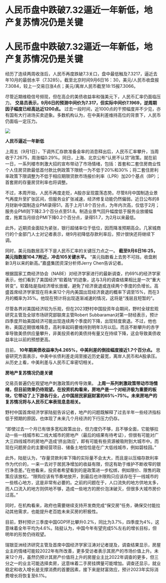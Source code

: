# 人民币盘中跌破7.32逼近一年新低，地产复苏情况仍是关键

# 人民币盘中跌破7.32逼近一年新低，地产复苏情况仍是关键

经历了连续两周收涨后，人民币再度跌破7.3关口，盘中最低触及7.3217，逼近去年10月的最弱水平（7.3285）。截至北京时间9月6日16：30，美元/人民币收盘报7.3084，较上一交易日涨4点；美元/离岸人民币截至18:15报7.3066。

尽管近期维稳信号频现，但在高企的美债收益率和强美元下，人民币汇率仍面临压力。
**交易员表示，9月6日的预测中间价为7.317，但实际中间价7.1969，逆周期因子幅度已经高达近1200点。**
过去一段时间，近1000点的干预幅度并不少见，亦有国有大行进场买卖迹象。多数机构认为，在中美利差维持高位的背景下，人民币仍面临一定压力。

![](https://inews.gtimg.com/om_bt/Ouh2G-bevKEU5XKKNZ5y2VX0ovCWAlhqeSwsdiuZoh5r8AA/1000)

**人民币逼近一年新低**

上周五（9月1日），下调外汇存款准备金率的消息释出后，人民币汇率攀升，当周收于7.2675，周涨幅0.29%。同日，上海、北京公布“认房不认贷”政策。就在前一日，一系列楼市刺激大招的宣布带动了市场情绪，包括：首套和二套住房商业性个人住房贷款最低首付款比例政策下限统一为不低于20%和30%；将二套住房利率政策下限调整为不低于相应期限贷款市场报价利率（LPR）加20个基点（BP）；首套房的存量房贷利率也将调整。

不过，本周开始，人民币再度走贬，A股亦呈现震荡态势。尽管8月中国制造业景气再度升至扩张区间，但服务业扩张减速，经济修复动能仍然偏弱。近日公布的8月财新中国制造业PMI录得51，高于上月1.8个百分点，为年内次高，仅低于2月；服务业PMI则下降2.3个百分点至51.8。制造业景气回升幅度低于服务业放缓幅度，拖累当月综合PMI下降0.2个百分点，录得51.7，为2月以来最低。

此外，近期资金面较为紧张，银行超储率位于低位，因而降准预期高企。几家城商行的个金部门人士对记者表示，继9月初降低存款利率后，预计很快还将继续下调。

同时，美元指数居高不下是人民币汇率的关键压力点之一。 **截至9月6日16:25，美元指数报104.7附近，冲击105关键水平。**
“美元指数看上去势不可挡，收盘刷新3月以来的新高。”嘉盛集团资深分析师Jerry Chen告诉记者。

根据国家工商经济协会（NABE）对经济学家进行的最新调查，约69%的经济学家表示，他们看到了美国经济“软着陆”的迹象，这与3月的调查结果相比是一次“重大转变”。软着陆是指经济增长放缓，避免了经济衰退或连续两个季度的负增长。高盛首席经济学家现在将未来12个月内美国出现经济衰退的概率下调至15%，而在3月的概率为35%。他现在预计将出现逐渐减速的情况，这将是“浅层且短暂的”。

尽管各界对美国经济较为乐观，但在2023野村中国投资年会期间，野村全球宏观研究主管及全球市场研究部联席主管Robert
Subbaraman对第一财经表示，预计四季度开始美国经济可能出现连续两个季度的下降，出现轻度衰退。不过，他也称，美国近期很难降息，高利率起码要维持到明年3月以后。而且不断攀升的赤字率导致美债供应量攀升，非美投资者的美债持有量又在持续下降，这会导致美债收益率比以前的预想更高。

目前， **10年期美债收益率为4.265%，中美利差的倒挂幅度接近1.7个百分点。**
思睿研究方面表示，中美中长债利差走阔至接近历史最宽，离岸人民币和A股承压。从历史上看，中美利差与人民币汇率密切相关。

**房地产复苏情况仍是关键**

交易员普遍仍在观望地产刺激政策的传导效果。
**上周一系列刺激政策带动市场情绪，但目前效果仍待观望。在投资机构看来，房地产是一个对经济极为重要的板块，它带动了上下游各行业，占中国居民家庭财富的65%~75%。未来房地产的复苏情况将与人民币汇率表现息息相关。**

野村中国首席经济学家陆挺告诉记者，地产的问题既解释了过去半年一些经济指标低于预期的原因，也体现了未来几个月经济的下行压力仍存。

“即使过去一个月已有很多宽松政策出台，但力度仍不够，且不够全面，它能够拉动一些一线城市和二线大城市的房地产（最后的结果有待考证），但很有可能对广大三四线城市的房地产造成‘挤出效应’，即有可能有些资源被吸附到大城市中。而现在问题房企的主要经营项目、储备土地恰恰是在广大低线城市，例如碧桂园。”

此外，陆挺认为，“存量贷款利率下降的实际量不会太大，而且是以压缩存款利率作为代价的，一来一去对于居民净增加的收益有限，但这有助于维护不断收窄的银行净息差。”在他看来，投资者希望看到的是政策进一步松绑，例如限价、限售的政策应该放松，“限购应该有节奏地放开，到最后也许限购只应该存在于一线城市的一些核心地方，这是非常有必要的。之前的问题在于，人口流失的地方供地太多，而人口流入的地方则供地不够，造成一些地方的房价泡沫破灭，但很多大城市房价过高。”

同时，在机构看来，政府也需要继续支持开发商完成“保交房”任务，确保交付能拉动其他需求，也能提升老百姓未来买房的积极性。

目前，野村预计三季度中国GDP环比攀升0.2%，同比为3.7%，四季度为4%，这意味着全年平均为4.6%。陆挺认为，中国今年有望完成5%左右的增长目标，但明年的形势仍待观望。

瑞银亚洲经济研究主管及首席中国经济学家汪涛对记者提及，调查结果显示，房屋业主的情绪可能较2022年有所改善，更多受访者表示其房产的市场价值上升。未来12个月，虽然仍预计其房产价值将上升的房屋业主比2022年调查的更多，但三分之一的业主可能选择卖房，这意味着二手房挂牌量可能增加。调查还显示，就业稳定和收入增长是支撑消费的首要因素，接下来是财富效应，预计2023年实际消费增长将恢复至6.1%。

